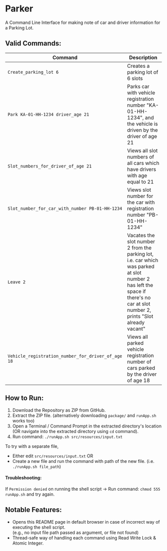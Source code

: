 # Parker
A Command Line Interface for making note of car and driver information for a Parking Lot.

## Valid Commands:

| Command  | Description |
| ------------- | ------------- |
| `Create_parking_lot 6` | Creates a parking lot of 6 slots  |
| `Park KA-01-HH-1234 driver_age 21`  | Parks car with vehicle registration number "KA-01-HH-1234", and the vehicle is driven by the driver of age 21  |
| `Slot_numbers_for_driver_of_age 21` | Views all slot numbers of all cars which have drivers with age equal to 21  |
| `Slot_number_for_car_with_number PB-01-HH-1234` | Views slot number for the car with registration number "PB-01-HH-1234"  |
| `Leave 2` | Vacates the slot number 2 from the parking lot, i.e. car which was parked at slot number 2 has left the space if there's no car at slot number 2, prints "Slot already vacant"  |
| `Vehicle_registration_number_for_driver_of_age 18` | Views all parked vehicle registration number of cars parked by the driver of age 18  |


## How to Run:
1. Download the Repository as ZIP from GitHub. 
2. Extract the ZIP file. (alternatively downloading `package/` and `runApp.sh` works too)
3. Open a Terminal / Command Prompt in the extracted directory's location (OR navigate into the extracted directory using `cd` command).
4. Run command: `./runApp.sh src/resources/input.txt`

To try with a separate file, 
- Either edit `src/resources/input.txt` OR 
- Create a new file and run the command with path of the new file. (i.e. `./runApp.sh file_path`)

#### Troubleshooting:
If `Permission denied` on running the shell script -> Run command: `chmod 555 runApp.sh` and try again.

## Notable Features:
- Opens this README page in default browser in case of incorrect way of executing the shell script. 
<br/>(e.g., no input file path passed as argument, or file not found)
- Thread-safe way of handling each command using Read Write Lock & Atomic Integer.
